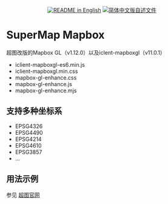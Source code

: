 <p align="center">
  <a href="./README.md"><img alt="README in English" src="https://img.shields.io/badge/English-d9d9d9"></a>
  <a href="./README.zh.md"><img alt="简体中文版自述文件" src="https://img.shields.io/badge/简体中文-d9d9d9"></a>
</p>

# SuperMap Mapbox

超图改版的Mapbox GL（v1.12.0）以及iclent-mapboxgl（v11.0.1）

- iclient-mapboxgl-es6.min.js
- iclient-mapboxgl.min.css
- mapbox-gl-enhance.css
- mapbox-gl-enhance.js
- mapbox-gl-enhance.mjs


## 支持多种坐标系

- EPSG4326
- EPSG4490
- EPSG4214
- EPSG4610
- EPSG3857
- ...

## 用法示例

参见 [超图官网](https://iclient.supermap.io/en/web/introduction/mapboxgl.html)
